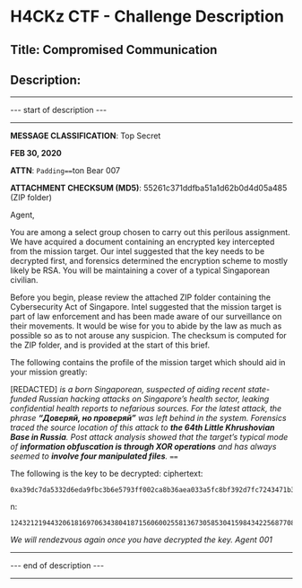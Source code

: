 
# H4CKz CTF - Challenge Description

## Title: Compromised Communication

## Description:

* * *
--- start of description ---
* * *
**MESSAGE CLASSIFICATION**: Top Secret

**FEB 30, 2020**

**ATTN**: `Padding==`ton Bear 007

**ATTACHMENT CHECKSUM (MD5)**: 55261c371ddfba51a1d62b0d4d05a485 (ZIP folder)

Agent,

You are among a select group chosen to carry out this perilous assignment. We have acquired a document containing an encrypted key intercepted from the mission target. Our intel suggested that the key needs to be decrypted first, and forensics determined the encryption scheme to mostly likely be RSA. You will be maintaining a cover of a typical Singaporean civilian.

Before you begin, please review the attached ZIP folder containing the Cybersecurity Act of Singapore. Intel suggested that the mission target is part of law enforcement and has been made aware of our surveillance on their movements. It would be wise for you to abide by the law as much as possible so as to not arouse any suspicion. The checksum is computed for the ZIP folder, and is provided at the start of this brief.

The following contains the profile of the mission target which should aid in your mission greatly:

[REDACTED] *is a born Singaporean, suspected of aiding recent state-funded Russian hacking attacks on Singapore’s health sector, leaking confidential health reports to nefarious sources. For the latest attack, the phrase **“Доверяй, но проверяй”** was left behind in the system. Forensics traced the source location of this attack to **the 64th Little Khrushovian Base in Russia**. Post attack analysis showed that the target’s typical mode of **information obfuscation is through XOR operations** and has always seemed to **involve four manipulated files**.* `==`


The following is the key to be decrypted:
ciphertext: 
```
0xa39dc7da5332d6eda9fbc3b6e5793ff002ca8b36aea033a5fc8bf392d7fc7243471b309e632451cbd744c55a84365a74d94c8954e545e767fddf57a824532ed2fd705d77e3e0cc98bc3c7cc26ab8d7e2f123f2965272988039d571c0c42609e31ebb2e59a16171c92de804a4a3e6b50d0d24597b2746c01c3c1e961be1e71598
```

n: 
```
124321219443206181697063438041871560600255813673058530415984342256877080743912062803617673213280318388931815986150458957184546842536281122161987092669103420265980607928156237557980233537467632496162248610078083583261056747180509179627302610409167850145294232578394117877437464486132435515614804862259257327669
```

*We will rendezvous again once you have decrypted the key.
Agent 001*

* * *
--- end of description ---
* * *